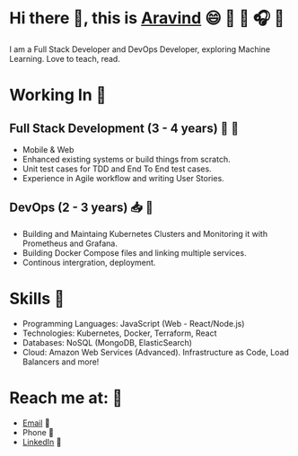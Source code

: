 # Hi there 👋, this is [Aravind](https://www.linkedin.com/in/n-aravind/) :smile: :book: :pencil: :headphones: :pizza:

I am a Full Stack Developer and DevOps Developer, exploring Machine Learning.  Love to teach, read.

# Working In :briefcase:

## Full Stack Development (3 - 4 years) :briefcase: :iphone:

- Mobile & Web
- Enhanced existing systems or build things from scratch.
- Unit test cases for TDD and End To End test cases.
- Experience in Agile workflow and writing User Stories.

## DevOps (2 - 3 years) :inbox_tray: :construction_worker:

- Building and Maintaing Kubernetes Clusters and Monitoring it with Prometheus and Grafana.
- Building Docker Compose files and linking multiple services.
- Continous intergration, deployment.

# Skills :wrench:

- Programming Languages: JavaScript (Web - React/Node.js)
- Technologies: Kubernetes, Docker, Terraform, React
- Databases: NoSQL (MongoDB, ElasticSearch)
- Cloud: Amazon Web Services (Advanced). Infrastructure as Code, Load Balancers and more!

# Reach me at: :metal:

- [Email](mailto:n-Aravind@outlook.com) :email:
- Phone :iphone:
- [LinkedIn](https://www.linkedin.com/in/n-aravind/) :tea:

<!--
**Aravind-N-s/Aravind-N-s** is a ✨ _special_ ✨ repository because its `README.md` (this file) appears on your GitHub profile.

Here are some ideas to get you started:

- 🔭 I’m currently working on ...
- 🌱 I’m currently learning ...
- 👯 I’m looking to collaborate on ...
- 🤔 I’m looking for help with ...
- 💬 Ask me about ...
- 📫 How to reach me: ...
- 😄 Pronouns: ...
- ⚡ Fun fact: ...
  -->
